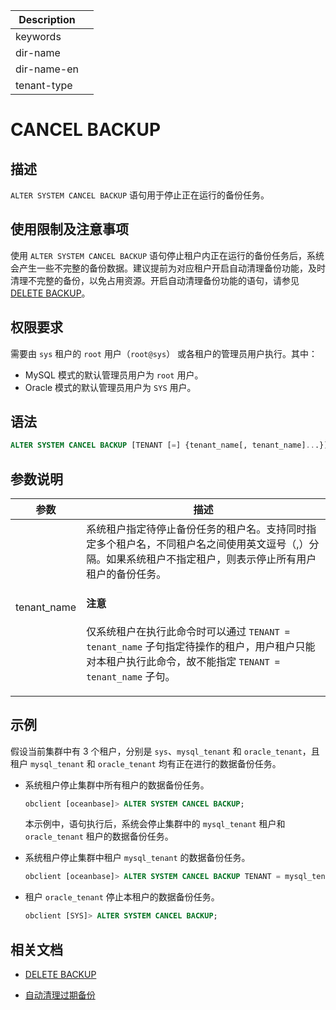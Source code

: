 | Description   |                 |
|---------------|-----------------|
| keywords      |                 |
| dir-name      |                 |
| dir-name-en   |                 |
| tenant-type   |                 |

# CANCEL BACKUP

## 描述

`ALTER SYSTEM CANCEL BACKUP` 语句用于停止正在运行的备份任务。

## 使用限制及注意事项

使用 `ALTER SYSTEM CANCEL BACKUP` 语句停止租户内正在运行的备份任务后，系统会产生一些不完整的备份数据。建议提前为对应租户开启自动清理备份功能，及时清理不完整的备份，以免占用资源。开启自动清理备份功能的语句，请参见 [DELETE BACKUP](1600.delete-backup.md)。

## 权限要求

需要由 `sys` 租户的 `root` 用户（`root@sys`） 或各租户的管理员用户执行。其中：

* MySQL 模式的默认管理员用户为 `root` 用户。
* Oracle 模式的默认管理员用户为 `SYS` 用户。

## 语法

```sql
ALTER SYSTEM CANCEL BACKUP [TENANT [=] {tenant_name[, tenant_name]...}];
```

## 参数说明

| 参数                   | 描述                                                                                                                                      |
|-----------------------|--------------------------------------------------------------------------------------------------------------------------------------------|
| tenant_name           | 系统租户指定待停止备份任务的租户名。支持同时指定多个租户名，不同租户名之间使用英文逗号（,）分隔。如果系统租户不指定租户，则表示停止所有用户租户的备份任务。<main id="notice" type='notice'> <h4>注意</h4><p>仅系统租户在执行此命令时可以通过 <code>TENANT = tenant_name</code> 子句指定待操作的租户，用户租户只能对本租户执行此命令，故不能指定 <code>TENANT = tenant_name</code> 子句。</p></main>                        |

## 示例

假设当前集群中有 3 个租户，分别是 `sys`、`mysql_tenant` 和 `oracle_tenant`，且租户 `mysql_tenant` 和 `oracle_tenant` 均有正在进行的数据备份任务。

* 系统租户停止集群中所有租户的数据备份任务。

  ```sql
  obclient [oceanbase]> ALTER SYSTEM CANCEL BACKUP;
  ```

  本示例中，语句执行后，系统会停止集群中的 `mysql_tenant` 租户和 `oracle_tenant` 租户的数据备份任务。

* 系统租户停止集群中租户 `mysql_tenant` 的数据备份任务。

  ```sql
  obclient [oceanbase]> ALTER SYSTEM CANCEL BACKUP TENANT = mysql_tenant;
  ```

* 租户 `oracle_tenant` 停止本租户的数据备份任务。

  ```sql
  obclient [SYS]> ALTER SYSTEM CANCEL BACKUP;
  ```

## 相关文档

* [DELETE BACKUP](1600.delete-backup.md)

* [自动清理过期备份](../../../../../600.manage/600.backup-and-recovery/500.clear-backup-data/100.cleaning-up-backed-up-data-automatically.md)
